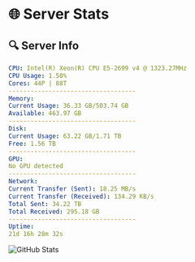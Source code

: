 # 🌐 Server Stats
## 🔍 Server Info
```yaml
CPU: Intel(R) Xeon(R) CPU E5-2699 v4 @ 1323.27MHz
CPU Usage: 1.50%
Cores: 44P | 88T
-----------------------------------
Memory:
Current Usage: 36.33 GB/503.74 GB
Available: 463.97 GB
-----------------------------------
Disk:
Current Usage: 63.22 GB/1.71 TB
Free: 1.56 TB
-----------------------------------
GPU:
No GPU detected
-----------------------------------
Network:
Current Transfer (Sent): 18.25 MB/s
Current Transfer (Received): 134.29 KB/s
Total Sent: 34.22 TB
Total Received: 295.18 GB
-----------------------------------
Uptime:
21d 16h 28m 32s
```
![GitHub Stats](https://img.shields.io/badge/Updated-2025-03-29_13:51:21-blue)